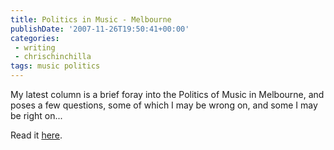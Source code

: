 ```yaml
---
title: Politics in Music - Melbourne
publishDate: '2007-11-26T19:50:41+00:00'
categories:
 - writing
 - chrischinchilla
tags: music politics
---
```


My latest column is a brief foray into the Politics of Music in Melbourne, and poses a few questions, some of which I may be wrong on, and some I may be right on...

Read it [here](https://www.indieoma.com/public_journal.php?d=950a4152c2b4aa3ad78bdd6b366cc179).
